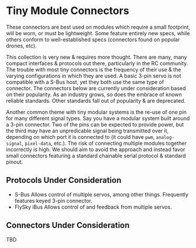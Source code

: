 Tiny Module Connectors
======================
These connectors are best used on modules which require a small footprint, will
be worn, or must be lightweight. Some feature entirely new specs, while others
conform to well-established specs (connectors found on popular drones, etc).

This collection is very new & requires more thought. There are many, many
compact interfaces & protocols out there, particularly in the RC community.
The trouble with most tiny connectors is the frequency of their use & the varying
configurations in which they are used. A basic 3-pin servo is not compatible with
a S-Bus host, yet they both use the same type of connector.
The connectors below are currently under consideration based on their popularity.
As an industry grows, so does the embrace of known reliable standards. Other
standards fall out of popularity & are deprecated.

Another common theme with tiny modular systems is the re-use of one pin
for many different signal types. Say you have a modular system built around a
3-pin connector. Two of the pins can be expected to provide power, but the third
may have an unpredicable signal being transmitted over it, depending on which port
it is connected to (it could have `pwm`, `analog-signal`, `pixel-data`, etc.).
The risk of connecting multiple modules together incorrectly is high. We should
aim to avoid the approach and instead favor small connectors featuring a standard
chainable serial protocol & standard pinout.

Protocols Under Consideration
-----------------------------
* S-Bus
  Allows control of multiple servos, among other things.
  Frequently features keyed 3-pin connector.
* FlySky iBus
  Allows control of and feedback from multiple servos.

Connectors Under Consideration
------------------------------
TBD
